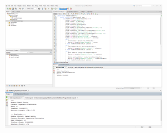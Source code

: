 ![Evidencia](https://github.com/Samugalaxy2615/Datos-estudiante/blob/master/Ingreso%20datos%20-%20Running.png?raw=true)
![evidencia](https://github.com/Samugalaxy2615/Datos-estudiante/blob/master/Output%20-%20Datos%20estudiante.png?raw=true)

